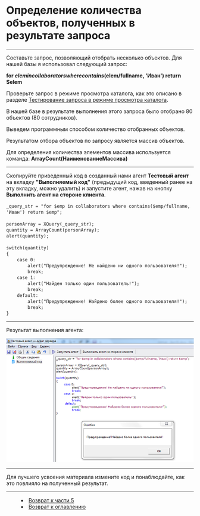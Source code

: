# Определение количества объектов, полученных в результате запроса
***

Составьте запрос, позволяющий отобрать несколько объектов. Для нашей базы я использовал следующий запрос:

**for $elem in collaborators where contains($elem/fullname, 'Иван') return $elem**

Проверьте запрос в режиме просмотра каталога, как это описано в разделе [Тестирование запроса в режиме просмотра каталога](XQuery_control.md).

В нашей базе в результате выполнения этого запроса было отобрано 80 объектов (80 сотрудников).

Выведем программным способом количество отобранных объектов.

Результатом отбора объектов по запросу является массив объектов.

Для определения количества элементов массива используется команда:
**ArrayCount(НаименованиеМассива)**

---

Скопируйте приведенный код в созданный нами агент **Тестовый агент** на вкладку **"Выполняемый код"** (предыдущий код, введенный ранее на эту вкладку, можно удалить) и запустите агент, нажав на кнопку **Выполнить агент на стороне клиента**.

    _query_str = "for $emp in collaborators where contains($emp/fullname, 'Иван') return $emp";
    
    personArray = XQuery(_query_str);
    quantity = ArrayCount(personArray);
    alert(quantity); 
    
    switch(quantity)
    {
    	case 0:
    		alert("Предупреждение! Не найдено ни одного пользователя!");
    		break;
    	case 1:
    		alert("Найден только один пользователь!");
    		break;
    	default:
    		alert("Предупреждение! Найдено более одного пользователя!");
    		break;
    }

---

Результат выполнения агента:

![](quantity01.PNG)

---

Для лучшего усвоения материала измените код и понаблюдайте, как это повлияло на полученный результат.


***

<dd><li> <a href="5_practical_realization.md"> Возврат к части 5</a></dd>
<dd><li> <a href="README.md"> Возврат к оглавлению</a></dd>
